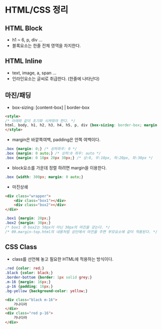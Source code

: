 # HTML/CSS 정리
## HTML Block
- h1 ~ 6, p, div ... 
- 블록요소는 한줄 전체 영역을 차지한다.
  
## HTML Inline
- text, image, a, span ...
- 인라인요소는 글씨로 취급한다. (한줄에 나타난다)

## 마진/패딩
- box-sizing: [content-box] | border-box
```html
<style>
/* 아래와 같이 초기화 시켜줘야 한다. */
html, body, h1, h2, h3, h4, h5, p, div {box-sizing: border-box; margin: 0; padding: 0;}
</style>
```

- margin은 바깥쪽여백, padding은 안쪽 여백이다.
```css
.box {margin: 0;} /* 상하좌우: 0 */
.box {margin: 0 auto;} /* 상하:0 좌우: auto */
.box {margin: 0 10px 20px 30px;} /* 상:0, 우:10px, 하:20px, 좌:30px */
```

- block요소를 가운데 정렬 하려면 margin을 이용한다.
```css
.box {width: 300px; margin: 0 auto;}
```

- 마진상쇄
```html
<div class="wrapper">
	<div class="box1"></div>
	<div class="box2"></div>
</div>
```
```css
.box1 {margin: 20px;}
.box2 {margin: 30px;}
/* box1 과 box2는 50px이 아닌 30px의 마진을 갖는다. */
/* 09.margin-top.html의 내용처럼 상단에서 마진을 주면 부모요소에 같이 적용된다. */
```

## CSS Class
- class를 선언해 놓고 필요한 HTML에 적용하는 방식이다.
```css
.red {color: red;}
.black {color: black;}
.border-bottom {border: 1px solid grey;}
.m-16 {margin: 16px;}
.p-16 {padding: 16px;}
.bg-yellow {background-color: yellow;}
```
```html
<div class="black m-16">
	가나다라
</div>
<div class="red p-16">
	가나다라
</div>
```